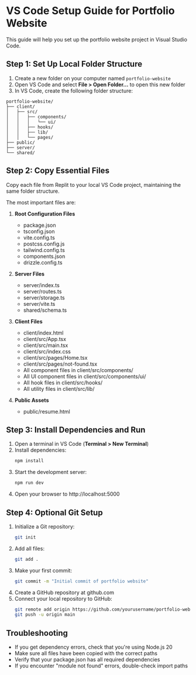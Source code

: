 # VS Code Setup Guide for Portfolio Website

This guide will help you set up the portfolio website project in Visual Studio Code.

## Step 1: Set Up Local Folder Structure

1. Create a new folder on your computer named `portfolio-website`
2. Open VS Code and select **File > Open Folder...** to open this new folder
3. In VS Code, create the following folder structure:

```
portfolio-website/
├── client/
│   ├── src/
│   │   ├── components/
│   │   │   └── ui/
│   │   ├── hooks/
│   │   ├── lib/
│   │   └── pages/
├── public/
├── server/
└── shared/
```

## Step 2: Copy Essential Files

Copy each file from Replit to your local VS Code project, maintaining the same folder structure.

The most important files are:

1. **Root Configuration Files**
   - package.json
   - tsconfig.json
   - vite.config.ts
   - postcss.config.js
   - tailwind.config.ts
   - components.json
   - drizzle.config.ts

2. **Server Files**
   - server/index.ts
   - server/routes.ts
   - server/storage.ts
   - server/vite.ts
   - shared/schema.ts

3. **Client Files**
   - client/index.html
   - client/src/App.tsx
   - client/src/main.tsx
   - client/src/index.css
   - client/src/pages/Home.tsx
   - client/src/pages/not-found.tsx
   - All component files in client/src/components/
   - All UI component files in client/src/components/ui/
   - All hook files in client/src/hooks/
   - All utility files in client/src/lib/

4. **Public Assets**
   - public/resume.html

## Step 3: Install Dependencies and Run

1. Open a terminal in VS Code (**Terminal > New Terminal**)
2. Install dependencies:
   ```bash
   npm install
   ```
3. Start the development server:
   ```bash
   npm run dev
   ```
4. Open your browser to http://localhost:5000

## Step 4: Optional Git Setup

1. Initialize a Git repository:
   ```bash
   git init
   ```
2. Add all files:
   ```bash
   git add .
   ```
3. Make your first commit:
   ```bash
   git commit -m "Initial commit of portfolio website"
   ```
4. Create a GitHub repository at github.com
5. Connect your local repository to GitHub:
   ```bash
   git remote add origin https://github.com/yourusername/portfolio-website.git
   git push -u origin main
   ```

## Troubleshooting

- If you get dependency errors, check that you're using Node.js 20
- Make sure all files have been copied with the correct paths
- Verify that your package.json has all required dependencies
- If you encounter "module not found" errors, double-check import paths